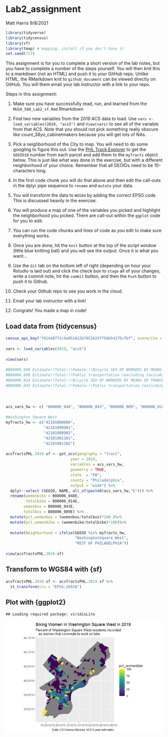 Lab2\_assignment
================
Matt Harris
9/8/2021

``` r
library(tidyverse)
library(tidycensus)
library(sf)
library(tmap) # mapping, install if you don't have it
set.seed(717)
```

This assignment is for you to complete a short version of the lab notes,
but you have to complete a number of the steps yourself. You will then
knit this to a markdown (not an HTML) and push it to your GitHub repo.
Unlike HTML, the RMarkdown knit to `github_document` can be viewed
directly on GitHub. You will them email your lab instructor with a link
to your repo.

Steps in this assignment:

1.  Make sure you have successfully read, run, and learned from the
    `MUSA_508_Lab2_sf.Rmd` Rmarkdown

2.  Find two new variables from the 2019 ACS data to load. Use
    `vars <- load_variables(2019, "acs5")` and `View(vars)` to see all
    of the variable from that ACS. Note that you should not pick
    something really obscure like count\_38yo\_cabinetmakers because you
    will get lots of NAs.

3.  Pick a neighborhood of the City to map. You will need to do some
    googling to figure this out. Use the [PHL Track
    Explorer](https://data-phl.opendata.arcgis.com/datasets/census-tracts-2010/explore?location=40.002759%2C-75.119097%2C11.91)
    to get the `GEOID10` number from each parcel and add them to the
    `myTracts` object below. This is just like what was done in the
    exercise, but with a different neighborhood of your choice. Remember
    that all GEOIDs need to be 10-characters long.

4.  In the first code chunk you will do that above and then edit the
    call-outs in the dplyr pipe sequence to `rename` and `mutate` your
    data.

5.  You will transform the data to `WGS84` by adding the correct EPSG
    code. This is discussed heavily in the exercise.

6.  You will produce a map of one of the variables you picked and
    highlight the neighborhood you picked. There are call-out within the
    `ggplot` code for you to edit.

7.  You can run the code chunks and lines of code as you edit to make
    sure everything works.

8.  Once you are done, hit the `knit` button at the top of the script
    window (little blue knitting ball) and you will see the output. Once
    it is what you want…

9.  Use the `Git` tab on the bottom left of right (depending on hour
    your Rstudio is laid out) and click the check box to `stage` all of
    your changes, write a commit note, hit the `commit` button, and then
    the `Push` button to push it to Github.

10. Check your Github repo to see you work in the cloud.

11. Email your lab instructor with a link!

12. Congrats! You made a map in code!

## Load data from {tidycensus}

``` r
census_api_key("791448772c9a051612b70516247f56b54176cfbf", overwrite = TRUE)

vars <- load_variables(2019, "acs5")

view(vars)

#B08006_048 Estimate!!Total:!!Female:!!Bicycle SEX OF WORKERS BY MEANS OF TRANSPORTATION TO WORK
#B08006_009 Estimate!!Total:!!Public transportation (excluding taxicab):!!Bus SEX OF WORKERS BY MEANS OF TRANSPORTATION TO WORK
#B08006_014 Estimate!!Total:!!Bicycle SEX OF WORKERS BY MEANS OF TRANSPORTATION TO WORK
#B08006_043 Estimate!!Total:!!Female:!!Public transportation (excluding taxicab):!!Bus SEX OF WORKERS BY MEANS OF TRANSPORTATION TO Work



acs_vars_hw <- c( "B08006_048", "B08006_043", "B08006_009", "B08006_014") 

#Washington Square West
myTracts_hw <- c("42101000600", 
                 "42101000901",
                 "42101000902",
                 "42101001101",
                 "42101001102")

acsTractsPHL.2019.sf <- get_acs(geography = "tract",
                             year = 2019,
                             variables = acs_vars_hw,
                             geometry = TRUE,
                             state  = "PA",
                             county = "Philadelphia",
                             output = "wide") %>%
  dplyr::select (GEOID, NAME, all_of(paste0(acs_vars_hw,"E"))) %>%
  rename(womenbike = B08006_048E,
         totalbike = B08006_014E,
        womenbus = B08006_043E,
        totalbus = B08006_009E) %>%
  mutate(pct_womenbus = (womenbus/totalbus)*100 )%>%
  mutate(pct_womenbike = (womenbike/totalbike)*100)%>%

  mutate(Neighborhood = ifelse(GEOID %in% myTracts_hw,
                               "WashingtonSquare_West",
                               "REST OF PHILADELPHIA"))

view(acsTractsPHL.2019.sf)
```

## Transform to WGS84 with {sf}

``` r
acsTractsPHL.2019.sf <- acsTractsPHL.2019.sf %>% 
  st_transform(crs = "EPSG:26918")
```

## Plot with {ggplot2}

    ## Loading required package: viridisLite

![](Lab2_assignment_BrianaCervantes_files/figure-gfm/ggplot_geom_sf-1.png)<!-- -->
